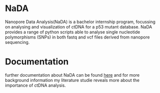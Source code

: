 # NaDA
Nanopore Data Analysis(NaDA) is a bachelor internship program, focussing on analysing and visualization of ctDNA for a p53 mutant database. NaDA provides a range of python scripts able to analyse single nucleotide polymorphisms (SNPs) in both fastq and vcf files derived from nanopore sequencing.

# Documentation
further documentation about NaDA can be found [here](https://rawgit.com/DouweSpaanderman/NaDA/blob/master/Documentation/build/html/index.html) and for more background information my literature studie reveals more about the importance of ctDNA analysis.
